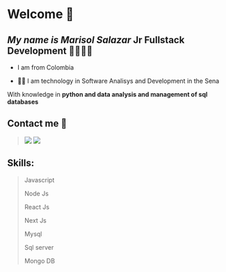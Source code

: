 # Welcome 🤗 

## _My name is Marisol Salazar_ Jr Fullstack Development 👩‍💻👩‍💻

- I am from Colombia

- 👩‍🎓 I am technology in Software Analisys and Development in the Sena

With knowledge in **python and data analysis and management of sql databases**

## Contact me 📲

> [![](https://img.shields.io/badge/LinkedIn-0077B5?style=for-the-badge&logo=linkedin&logoColor=white)](https://www.linkedin.com/in/marisol-salazar-valencia-928091242/)
> [![](https://img.shields.io/badge/GitHub-100000?style=for-the-badge&logo=github&logoColor=white)](https://github.com/marisolSv22)


## Skills: 

> Javascript 
> 
> Node Js
> 
> React Js
> 
> Next Js
>
> Mysql
>
> Sql server
>
> Mongo DB
